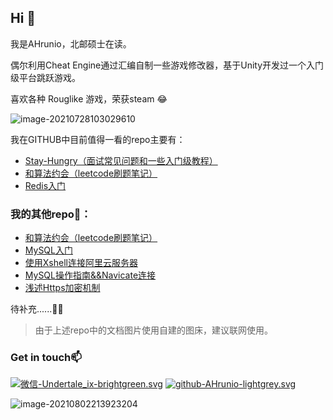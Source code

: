 ## Hi 👋

我是AHrunio，北邮硕士在读。

偶尔利用Cheat Engine通过汇编自制一些游戏修改器，基于Unity开发过一个入门级平台跳跃游戏。 

喜欢各种 Rouglike 游戏，荣获steam 😂

![image-20210728103029610](https://gitee.com/ahrunio/pic-go-image-hosting-service/raw/master/img/image-20210728103029610.png)

我在GITHUB中目前值得一看的repo主要有：

+ [Stay-Hungry（面试常见问题和一些入门级教程）](https://github.com/AHrunio/Stay-Hungry)
+ [和算法约会（leetcode刷题笔记）](https://github.com/AHrunio/Dating-Algorithm)
+ [Redis入门](https://github.com/AHrunio/The-ABC-of-Redis)

### 我的其他repo🌱：

- [和算法约会（leetcode刷题笔记）](https://github.com/AHrunio/Dating-Algorithm)
- [MySQL入门](https://github.com/AHrunio/MySQL-Introduction)
- [使用Xshell连接阿里云服务器](https://github.com/AHrunio/Connect-to-Alicloud-Server-Using-Xshell)
- [MySQL操作指南&&Navicate连接](https://github.com/AHrunio/MySQL-Operation-Guide)
- [浅述Https加密机制](https://github.com/AHrunio/HTTP-Encryption)

待补充......🐱‍🏍

> 由于上述repo中的文档图片使用自建的图床，建议联网使用。

### Get in touch📫

[![微信-Undertale_ix-brightgreen.svg](https://img.shields.io/badge/微信-Undertale__ix-red.svg)](https://gitee.com/ahrunio/pic-go-image-hosting-service/raw/master/img/image-20210728110120514.png)		[![github-AHrunio-lightgrey.svg](https://img.shields.io/badge/github-AHrunio-lightgrey.svg)](https://github.com/AHrunio)

![image-20210802213923204](https://gitee.com/ahrunio/pic-go-image-hosting-service/raw/master/img/image-20210802213923204.png)
